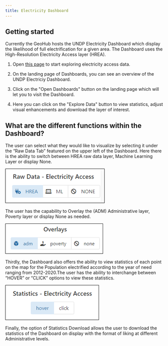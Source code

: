 ```yaml
---
title: Electricity Dashboard
---
```


## Getting started

Currently the GeoHub hosts the UNDP Electricity Dashboard which display the likelihood of full electrification for a given area. The Dashboard uses the High-Resolution Electricity Access layer (HREA).

1. Open [this page](https://dev.undpgeohub.org/dashboards/electricity) to start exploring electricity access data.

1. On the landing page of Dashboards, you can see an overview of the UNDP Electriciy Dashboard.

1. Click on the "Open Dashboards" button on the landing page which will let you to visit the Dashboard.

1. Here you can click on the "Explore Data" button to view statistics, adjust visual enhancements and download the layer of interest.

## What are the different functions within the Dashboard?

The user can select what they would like to visualize by selecting it under the “Raw Data Tab” featured on the upper left of the Dashboard.
Here there is the ability to switch between HREA raw data layer, Machine Learning Layer or display None.

![Switch between High Resolution Electricity Access (HREA) or Machine Lergning Electricity Access (ML)](../assets/dashboards/electricity_function1.png)

The user has the capability to Overlay the (ADM) Administrative layer, Poverty layer or display None as needed.

![Overlay Admin layer or Poverty layer](../assets/dashboards/electricity_function2.png)

Thirdly, the Dashboard also offers the ability to view statistics of each point on the map for the Population electrified according to the year of need ranging from 2012-2020.The user has the ability to interchange between “HOVER” or “CLICK” options to view these statistics.

![Interact with statistics by hovering or clicking on the map](../assets/dashboards/electricity_function3.png)

Finally, the option of Statistics Download allows the user to download the statistics of the Dashboard on display with the format of liking at different Administrative levels.
